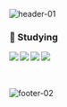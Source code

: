 ![header-01](https://user-images.githubusercontent.com/95726560/205069981-385d7607-c2a0-4fc6-b352-79cf7c0c1e42.jpg)

### 💪 Studying

<img src="https://img.shields.io/badge/JavaScript-F7DF1E?style=flat-square&logo=JavaScript&logoColor=black" align="left"/>
<img src="https://img.shields.io/badge/CSS3-1572B6?style=flat-square&logo=CSS3&logoColor=black" align="left"/>
<img src="https://img.shields.io/badge/HTML5-E34F26?style=flat-square&logo=HTML5&logoColor=black" align="left"/>
<img src="https://img.shields.io/badge/Vue.js-4FC08D?style=flat-square&logo=Vue.js&logoColor=black" align="left"/>
<br>
<br>
<br>

![footer-02](https://user-images.githubusercontent.com/95726560/205069990-eb210b5d-2291-4fd7-ad1c-7ce7e6b6f720.jpg)


